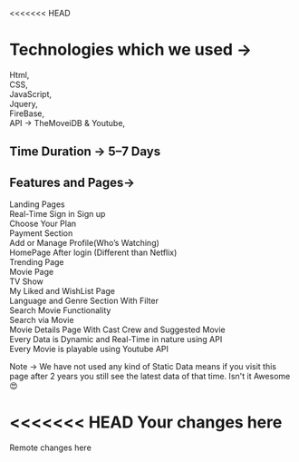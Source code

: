 <<<<<<< HEAD

# Technologies which we used →

Html,<br>
CSS,<br>
JavaScript,<br>
Jquery,<br>
FireBase, <br>
API → TheMoveiDB & Youtube, <br>

## Time Duration -> 5–7 Days

## Features and Pages->

Landing Pages <br>
Real-Time Sign in Sign up<br>
Choose Your Plan<br>
Payment Section<br>
Add or Manage Profile(Who’s Watching)<br>
HomePage After login (Different than Netflix)<br>
Trending Page<br>
Movie Page<br>
TV Show<br>
My Liked and WishList Page<br>
Language and Genre Section With Filter<br>
Search Movie Functionality<br>
Search via Movie<br>
Movie Details Page With Cast Crew and Suggested Movie<br>
Every Data is Dynamic and Real-Time in nature using API<br>
Every Movie is playable using Youtube API<br>

Note -> We have not used any kind of Static Data means if you visit this page after 2 years you still see the latest data of that time. Isn't it Awesome😍<br>

<<<<<<< HEAD
Your changes here
=======
Remote changes here

> > > > > > >

